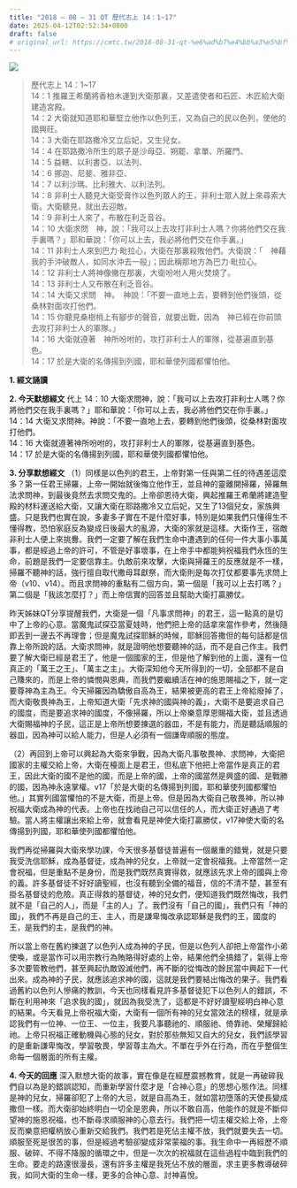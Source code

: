 ```yaml
---
title: "2018 – 08 – 31 QT 歷代志上 14：1~17"
date: 2025-04-12T02:52:34+0800
draft: false
# original_url: https://cmtc.tw/2018-08-31-qt-%e6%ad%b7%e4%bb%a3%e5%bf%97%e4%b8%8a-14%ef%bc%9a117
---
```


![](/images/qt.jpg)
> 歷代志上 14：1\~17  
> 14：1 推羅王希蘭將香柏木運到大衛那裏，又差遣使者和石匠、木匠給大衛建造宮殿。  
> 14：2 大衛就知道耶和華堅立他作以色列王，又為自己的民以色列，使他的國興旺。  
> 14：3 大衛在耶路撒冷又立后妃，又生兒女。  
> 14：4 在耶路撒冷所生的眾子是沙母亞、朔罷、拿單、所羅門、  
> 14：5 益轄、以利書亞、以法列、  
> 14：6 挪迦、尼斐、雅非亞、  
> 14：7 以利沙瑪、比利雅大、以利法列。  
> 14：8 非利士人聽見大衛受膏作以色列眾人的王，非利士眾人就上來尋索大衛。大衛聽見，就出去迎敵。  
> 14：9 非利士人來了，布散在利乏音谷。  
> 14：10 大衛求問　神，說：「我可以上去攻打非利士人嗎？你將他們交在我手裏嗎？」耶和華說：「你可以上去，我必將他們交在你手裏。」  
> 14：11 非利士人來到巴力‧毗拉心，大衛在那裏殺敗他們。大衛說：「　神藉我的手沖破敵人，如同水沖去一般」；因此稱那地方為巴力‧毗拉心。  
> 14：12 非利士人將神像撇在那裏，大衛吩咐人用火焚燒了。  
> 14：13 非利士人又布散在利乏音谷。  
> 14：14 大衛又求問　神。　神說：「不要一直地上去，要轉到他們後頭，從桑林對面攻打他們。  
> 14：15 你聽見桑樹梢上有腳步的聲音，就要出戰，因為　神已經在你前頭去攻打非利士人的軍隊。」  
> 14：16 大衛就遵著　神所吩咐的，攻打非利士人的軍隊，從基遍直到基色。  
> 14：17 於是大衛的名傳揚到列國，耶和華使列國都懼怕他。

**1. 經文誦讀**

**2.  今天默想經文**
代上 14：10 大衛求問神，說：「我可以上去攻打非利士人嗎？你將他們交在我手裏嗎？」耶和華說：「你可以上去，我必將他們交在你手裏。」  
14：14 大衛又求問神。神說：「不要一直地上去，要轉到他們後頭，從桑林對面攻打他們。  
14：16 大衛就遵著神所吩咐的，攻打非利士人的軍隊，從基遍直到基色。  
14：17 於是大衛的名傳揚到列國，耶和華使列國都懼怕他。

**3. 分享默想經文**
（1）同樣是以色列的君王，上帝對第一任與第二任的待遇差這麼多？第一任君王掃羅，上帝一開始就後悔立他作王，並且神的靈離開掃羅，掃羅無法求問神，到最後竟然去求問交鬼的。上帝卻恩待大衛，興起推羅王希蘭將建造聖殿的材料運送給大衛，又讓大衛在耶路撒冷又立后妃，又生了13個兒女，家族興盛。只是我們也實在說，多妻多子實在不是什麼好事，特別是如果我們只懂得生不懂得教，恐怕家庭反為變成日後最大的亂源，大衛的家就是這樣。大衛作王，宿敵非利士人便上來挑釁。我們一定要了解在我們生命中遭遇到的任何一件大事小事萬事，都是經過上帝的許可，不管是好事壞事，在上帝手中都能夠祝福我們永恆的生命，前題是我們一定要信靠主。仇敵前來攻擊，大衛與掃羅王的反應就是不一樣，掃羅不聽神的話，強行擅自取代撒母耳獻祭，而大衛則是每次打仗都要事先求問上帝（v10、v14）。而且求問神的重點有二個方向，第一個是「我可以上去打嗎？」第二個是「我該怎麼打？」而上帝信實的回答並且幫助大衛打贏勝仗。

昨天姊妹QT分享提醒我們，大衛是一個「凡事求問神」的君王，這一點真的是切中了上帝的心意。當魔鬼試探亞當夏娃時，他們把上帝的話拿來當作參考，然後隨即丟到一邊去不再理會；但是魔鬼試探耶穌的時候，耶穌回答撒但的每句話都是信靠上帝所說的話。大衛求問神，就是證明他想要聽神的話，而不是自己作主。我們要了解大衛已經是君王了，他是一個國家的王，但是他了解到他的上面，還有一位真正的「萬王之王」、「萬主之主」。大衛深知他今天所得到的一切，全部都不是自己賺來的，而是上帝的憐憫與恩典，而我們要繼續活在神的施恩賜福之下，就一定要尊神為主為王。今天掃羅因為驕傲自高為王，結果被更高的君王上帝給廢掉了，而大衛敬畏神為王，上帝知道大衛「先求神的國與神的義」，大衛不是要追求自己的國度，而是要追求神的國度，不像掃羅，所以上帝樂意厚恩賜福大衛，並且透過大衛賜福神的子民，這正是上帝所想要揀選的器皿，不是有能力，而是聽話順服的器皿，因為神可以給人能力，但是人必須有一個謙卑順服的態度。

（2）再回到上帝可以興起為大衛來爭戰，因為大衛凡事敬畏神、求問神，大衛把國家的主權交給上帝，大衛在檯面上是君王，但私底下他把上帝當作是真正的君王，因此大衛的國不是他的國，而是上帝的國，上帝的國當然是興盛的國、是戰勝的國，因為神永遠掌權。v17「於是大衛的名傳揚到列國，耶和華使列國都懼怕他。」其實列國當懼怕的不是大衛，而是上帝。但是因為大衛自己敬畏神，所以神祝福大衛成為神的代表。上帝也在找祂自己可以信任的人，而大衛正好通過了考驗。當人將主權讓出來給上帝，就會看見是神使大衛打贏勝仗，v17神使大衛的名傳揚到列國，耶和華使列國都懼怕他。

我們再從掃羅與大衛來學功課，今天很多基督徒普遍有一個嚴重的錯覺，就是只要我受洗信耶穌，成為基督徒，成為神的兒女，上帝就一定會祝福我。上帝當然一定會祝福，但是重點不是身份，而是我們既然真實得救，就應該先求上帝的國與上帝的義。許多基督徒不好好讀聖經，也沒有聽到全備的福音，信的不清不楚，甚至有掛名基督徒的危險。真正得救的基督徒，神的兒女們，便知道我們既然悔改，我們就不是「自己的人」，而是「主的人」了。我們沒有「自己的國」，我們只有「神的國」，我們不再是自己的王、主人，而是謙卑悔改承認耶穌是我們的王，國度的王，是我們的主，是我們的神。

所以當上帝在舊約揀選了以色列人成為神的子民，但是以色列人卻把上帝當作小弟使喚，或是當作可以用宗教行為賄賂得好處的上帝，結果他們全搞錯了，氣得上帝多次要管教他們，甚至興起仇敵毀滅他們，再不斷的從悔改的餘民當中興起下一代出來。成為神的子民，就應該追求神的國，這就是我們要結出悔改的果子。我們看過舊約以色列人慘痛的教訓，今天也同樣看見許多基督徒犯下以色列人的錯誤，不斷在利用神來「追求我的國」，就因為我受洗了，這都是不好好讀聖經明白神心意的結果。今天看見上帝祝福大衛，大衛有一個所有神的兒女當效法的榜樣，就是承認我們有一位神、一位王、一位主，我要凡事聽祂的、順服祂、倚靠祂、榮耀歸給祂。上帝只祝福正確動機與心態的兒女，對於那些無知又自大的兒女，我們該學習的是重新謙卑悔改，學習敬畏，學習尊主為大。不單在乎外在行為，而在乎整個生命每一個層面的所有主權。

**4. 今天的回應**
深入默想大衛的故事，實在像是在經歷震撼教育，就是一再破碎我們自以為是的錯誤認知，而重新學習什麼才是「合神心意」的思想心態作法。同樣是神的兒女，掃羅卻犯了上帝的大忌，就是自高為王，就如當初墮落的天使長變成撒但一樣。而大衛卻始終明白一切全是恩典，所以不敢自高，他能作的就是不斷仰望神的施恩祝福，也不斷尋求順服神的心意去行。我們把一切主權交給上帝，上帝反而樂意把權柄放心重新交給我們。我們若是死佔主權不放，我們就要失去一切。順服至死是很苦的事，但是經過考驗卻變成非常蒙福的事。我生命中一再經歷不順服、破碎、不得不降服的循環之中，但是一次次的祝福就在這些過程中臨到我們的生命。要走的路還很漫長，還有許多主權是我死佔不放的層面，求主更多教導破碎我，如同大衛的生命一樣，更多的合神心意、討神喜悅。
